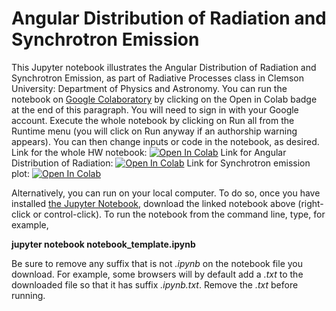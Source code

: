 # Angular Distribution of Radiation and Synchrotron Emission

This Jupyter notebook illustrates the Angular Distribution of Radiation and Synchrotron Emission, as part of Radiative Processes class in Clemson University: Department of Physics and Astronomy. You can run the notebook on [Google Colaboratory](https://colab.research.google.com) by clicking on the Open in Colab badge at the end of this paragraph.  You will need to sign in with your Google account.  Execute the whole notebook by clicking on Run all from the Runtime menu (you will click on Run anyway if an authorship warning appears).  You can then change inputs or code in the notebook, as desired.  
Link for the whole HW notebook:
[![Open In Colab](https://colab.research.google.com/assets/colab-badge.svg)](https://colab.research.google.com/github/grajguru/HW_26_Project/blob/main/RP_HW26_Project.ipynb)
Link for Angular Distribution of Radiation:
[![Open In Colab](https://colab.research.google.com/assets/colab-badge.svg)](https://colab.research.google.com/github/grajguru/HW_26_Project/blob/main/AngularDistributionRadiation_GeneralCase.ipynb)
Link for Synchrotron emission plot:
[![Open In Colab](https://colab.research.google.com/assets/colab-badge.svg)](https://colab.research.google.com/github/grajguru/HW_26_Project/blob/main/PlottingSynchrotronEmission.ipynb)



Alternatively, you can run on your local computer.  To do so, once you have installed [the Jupyter Notebook](https://jupyter.org), download the linked notebook above (right-click or control-click).  To run the notebook from the command line, type, for example,

**jupyter notebook notebook_template.ipynb**

Be sure to remove any suffix that is not *.ipynb* on the notebook file you download.  For example, some browsers will by default add a *.txt* to the downloaded file so that it has suffix *.ipynb.txt*.  Remove the *.txt* before running.

